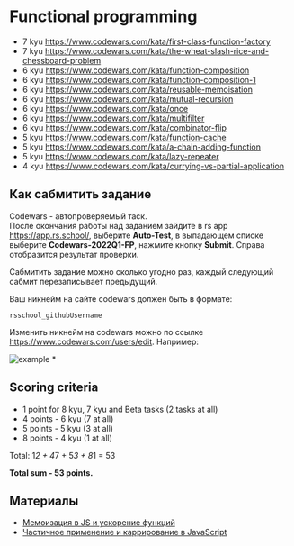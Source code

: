 # Functional programming

* 7 kyu https://www.codewars.com/kata/first-class-function-factory
* 7 kyu https://www.codewars.com/kata/the-wheat-slash-rice-and-chessboard-problem
* 6 kyu https://www.codewars.com/kata/function-composition
* 6 kyu https://www.codewars.com/kata/function-composition-1
* 6 kyu https://www.codewars.com/kata/reusable-memoisation
* 6 kyu https://www.codewars.com/kata/mutual-recursion
* 6 kyu https://www.codewars.com/kata/once 
* 6 kyu https://www.codewars.com/kata/multifilter 
* 6 kyu https://www.codewars.com/kata/combinator-flip 
* 5 kyu https://www.codewars.com/kata/function-cache
* 5 kyu https://www.codewars.com/kata/a-chain-adding-function 
* 5 kyu https://www.codewars.com/kata/lazy-repeater 
* 4 kyu https://www.codewars.com/kata/currying-vs-partial-application

## Как сабмитить задание
Codewars - автопроверяемый таск.  
После окончания работы над заданием зайдите в rs app https://app.rs.school/, выберите **Auto-Test**, в выпадающем списке выберите **Codewars-2022Q1-FP**, нажмите кнопку **Submit**. Справа отобразится результат проверки.  

Сабмитить задание можно сколько угодно раз, каждый следующий сабмит перезаписывает предыдущий.

Ваш никнейм на сайте codewars должен быть в формате:
```
rsschool_githubUsername
```
Изменить никнейм на codewars можно по ссылке https://www.codewars.com/users/edit. Например:

![example](https://user-images.githubusercontent.com/12632270/177580063-fefa5281-8632-4c17-b888-13b0f2b05803.PNG)
*
## Scoring criteria

*  1 point for 8 kyu, 7 kyu and Beta tasks (2 tasks at all)
*  4 points - 6 kyu (7 at all)
*  5 points - 5 kyu (3 at all)
*  8 points - 4 kyu (1 at all)

Total: 1*2 + 4*7 + 5*3 + 8*1  = 53

**Total sum - 53 points.**


## Материалы

- [Мемоизация в JS и ускорение функций](https://habr.com/ru/company/ruvds/blog/332384/)
- [Частичное применение и каррирование в JavaScript](https://www.youtube.com/watch?v=ND8KQ5xjk7o)
